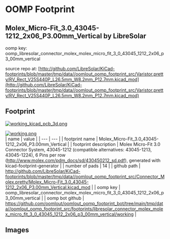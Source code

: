 # OOMP Footprint  
## Molex_Micro-Fit_3.0_43045-1212_2x06_P3.00mm_Vertical  by LibreSolar  
  
oomp key: oomp_libresolar_connector_molex_molex_micro_fit_3_0_43045_1212_2x06_p3_00mm_vertical  
  
source repo at: [http://github.com/LibreSolar/KiCad-footprints/blob/master/tmp/data//oomlout_oomp_footprint_src/Varistor.pretty/RV_Rect_V25S440P_L26.5mm_W8.2mm_P12.7mm.kicad_mod](http://github.com/LibreSolar/KiCad-footprints/blob/master/tmp/data//oomlout_oomp_footprint_src/Varistor.pretty/RV_Rect_V25S440P_L26.5mm_W8.2mm_P12.7mm.kicad_mod)  
## Footprint  
  
[![working_kicad_pcb_3d.png](working_kicad_pcb_3d_600.png)](working_kicad_pcb_3d.png)  
  
[![working.png](working_600.png)](working.png)  
| name | value | 
| --- | --- | 
| footprint name | Molex_Micro-Fit_3.0_43045-1212_2x06_P3.00mm_Vertical | 
| footprint description | Molex Micro-Fit 3.0 Connector System, 43045-1212 (compatible alternatives: 43045-1213, 43045-1224), 6 Pins per row (http://www.molex.com/pdm_docs/sd/430450212_sd.pdf), generated with kicad-footprint-generator | 
| number of pads | 14 | 
| github path | http://github.com/LibreSolar/KiCad-footprints/blob/master/tmp/data//oomlout_oomp_footprint_src/Connector_Molex.pretty/Molex_Micro-Fit_3.0_43045-1212_2x06_P3.00mm_Vertical.kicad_mod | 
| oomp key | oomp_libresolar_connector_molex_molex_micro_fit_3_0_43045_1212_2x06_p3_00mm_vertical | 
| oomp bot github | https://github.com/oomlout/oomlout_oomp_footprint_bot/tree/main/tmp/data//oomlout_oomp_footprint_src/footprints/libresolar_connector_molex_molex_micro_fit_3_0_43045_1212_2x06_p3_00mm_vertical/working | 
## Images  
